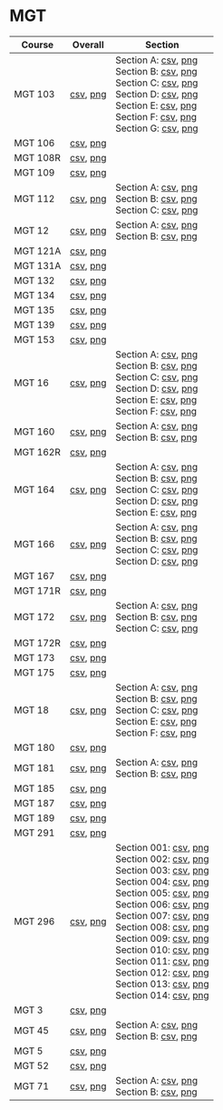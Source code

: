 # MGT

| Course | Overall | Section |
| ------ | ------- | ------- |
| MGT 103 | [csv](https://github.com/UCSD-Historical-Enrollment-Data/2023Fall/blob/main/overall/MGT%20103.csv), [png](https://raw.githubusercontent.com/UCSD-Historical-Enrollment-Data/2023Fall/main/plot_overall/MGT%20103.png) | Section A: [csv](https://github.com/UCSD-Historical-Enrollment-Data/2023Fall/blob/main/section/MGT%20103_A.csv), [png](https://raw.githubusercontent.com/UCSD-Historical-Enrollment-Data/2023Fall/main/plot_section/MGT%20103_A.png)<br>Section B: [csv](https://github.com/UCSD-Historical-Enrollment-Data/2023Fall/blob/main/section/MGT%20103_B.csv), [png](https://raw.githubusercontent.com/UCSD-Historical-Enrollment-Data/2023Fall/main/plot_section/MGT%20103_B.png)<br>Section C: [csv](https://github.com/UCSD-Historical-Enrollment-Data/2023Fall/blob/main/section/MGT%20103_C.csv), [png](https://raw.githubusercontent.com/UCSD-Historical-Enrollment-Data/2023Fall/main/plot_section/MGT%20103_C.png)<br>Section D: [csv](https://github.com/UCSD-Historical-Enrollment-Data/2023Fall/blob/main/section/MGT%20103_D.csv), [png](https://raw.githubusercontent.com/UCSD-Historical-Enrollment-Data/2023Fall/main/plot_section/MGT%20103_D.png)<br>Section E: [csv](https://github.com/UCSD-Historical-Enrollment-Data/2023Fall/blob/main/section/MGT%20103_E.csv), [png](https://raw.githubusercontent.com/UCSD-Historical-Enrollment-Data/2023Fall/main/plot_section/MGT%20103_E.png)<br>Section F: [csv](https://github.com/UCSD-Historical-Enrollment-Data/2023Fall/blob/main/section/MGT%20103_F.csv), [png](https://raw.githubusercontent.com/UCSD-Historical-Enrollment-Data/2023Fall/main/plot_section/MGT%20103_F.png)<br>Section G: [csv](https://github.com/UCSD-Historical-Enrollment-Data/2023Fall/blob/main/section/MGT%20103_G.csv), [png](https://raw.githubusercontent.com/UCSD-Historical-Enrollment-Data/2023Fall/main/plot_section/MGT%20103_G.png) |
| MGT 106 | [csv](https://github.com/UCSD-Historical-Enrollment-Data/2023Fall/blob/main/overall/MGT%20106.csv), [png](https://raw.githubusercontent.com/UCSD-Historical-Enrollment-Data/2023Fall/main/plot_overall/MGT%20106.png) |  |
| MGT 108R | [csv](https://github.com/UCSD-Historical-Enrollment-Data/2023Fall/blob/main/overall/MGT%20108R.csv), [png](https://raw.githubusercontent.com/UCSD-Historical-Enrollment-Data/2023Fall/main/plot_overall/MGT%20108R.png) |  |
| MGT 109 | [csv](https://github.com/UCSD-Historical-Enrollment-Data/2023Fall/blob/main/overall/MGT%20109.csv), [png](https://raw.githubusercontent.com/UCSD-Historical-Enrollment-Data/2023Fall/main/plot_overall/MGT%20109.png) |  |
| MGT 112 | [csv](https://github.com/UCSD-Historical-Enrollment-Data/2023Fall/blob/main/overall/MGT%20112.csv), [png](https://raw.githubusercontent.com/UCSD-Historical-Enrollment-Data/2023Fall/main/plot_overall/MGT%20112.png) | Section A: [csv](https://github.com/UCSD-Historical-Enrollment-Data/2023Fall/blob/main/section/MGT%20112_A.csv), [png](https://raw.githubusercontent.com/UCSD-Historical-Enrollment-Data/2023Fall/main/plot_section/MGT%20112_A.png)<br>Section B: [csv](https://github.com/UCSD-Historical-Enrollment-Data/2023Fall/blob/main/section/MGT%20112_B.csv), [png](https://raw.githubusercontent.com/UCSD-Historical-Enrollment-Data/2023Fall/main/plot_section/MGT%20112_B.png)<br>Section C: [csv](https://github.com/UCSD-Historical-Enrollment-Data/2023Fall/blob/main/section/MGT%20112_C.csv), [png](https://raw.githubusercontent.com/UCSD-Historical-Enrollment-Data/2023Fall/main/plot_section/MGT%20112_C.png) |
| MGT 12 | [csv](https://github.com/UCSD-Historical-Enrollment-Data/2023Fall/blob/main/overall/MGT%2012.csv), [png](https://raw.githubusercontent.com/UCSD-Historical-Enrollment-Data/2023Fall/main/plot_overall/MGT%2012.png) | Section A: [csv](https://github.com/UCSD-Historical-Enrollment-Data/2023Fall/blob/main/section/MGT%2012_A.csv), [png](https://raw.githubusercontent.com/UCSD-Historical-Enrollment-Data/2023Fall/main/plot_section/MGT%2012_A.png)<br>Section B: [csv](https://github.com/UCSD-Historical-Enrollment-Data/2023Fall/blob/main/section/MGT%2012_B.csv), [png](https://raw.githubusercontent.com/UCSD-Historical-Enrollment-Data/2023Fall/main/plot_section/MGT%2012_B.png) |
| MGT 121A | [csv](https://github.com/UCSD-Historical-Enrollment-Data/2023Fall/blob/main/overall/MGT%20121A.csv), [png](https://raw.githubusercontent.com/UCSD-Historical-Enrollment-Data/2023Fall/main/plot_overall/MGT%20121A.png) |  |
| MGT 131A | [csv](https://github.com/UCSD-Historical-Enrollment-Data/2023Fall/blob/main/overall/MGT%20131A.csv), [png](https://raw.githubusercontent.com/UCSD-Historical-Enrollment-Data/2023Fall/main/plot_overall/MGT%20131A.png) |  |
| MGT 132 | [csv](https://github.com/UCSD-Historical-Enrollment-Data/2023Fall/blob/main/overall/MGT%20132.csv), [png](https://raw.githubusercontent.com/UCSD-Historical-Enrollment-Data/2023Fall/main/plot_overall/MGT%20132.png) |  |
| MGT 134 | [csv](https://github.com/UCSD-Historical-Enrollment-Data/2023Fall/blob/main/overall/MGT%20134.csv), [png](https://raw.githubusercontent.com/UCSD-Historical-Enrollment-Data/2023Fall/main/plot_overall/MGT%20134.png) |  |
| MGT 135 | [csv](https://github.com/UCSD-Historical-Enrollment-Data/2023Fall/blob/main/overall/MGT%20135.csv), [png](https://raw.githubusercontent.com/UCSD-Historical-Enrollment-Data/2023Fall/main/plot_overall/MGT%20135.png) |  |
| MGT 139 | [csv](https://github.com/UCSD-Historical-Enrollment-Data/2023Fall/blob/main/overall/MGT%20139.csv), [png](https://raw.githubusercontent.com/UCSD-Historical-Enrollment-Data/2023Fall/main/plot_overall/MGT%20139.png) |  |
| MGT 153 | [csv](https://github.com/UCSD-Historical-Enrollment-Data/2023Fall/blob/main/overall/MGT%20153.csv), [png](https://raw.githubusercontent.com/UCSD-Historical-Enrollment-Data/2023Fall/main/plot_overall/MGT%20153.png) |  |
| MGT 16 | [csv](https://github.com/UCSD-Historical-Enrollment-Data/2023Fall/blob/main/overall/MGT%2016.csv), [png](https://raw.githubusercontent.com/UCSD-Historical-Enrollment-Data/2023Fall/main/plot_overall/MGT%2016.png) | Section A: [csv](https://github.com/UCSD-Historical-Enrollment-Data/2023Fall/blob/main/section/MGT%2016_A.csv), [png](https://raw.githubusercontent.com/UCSD-Historical-Enrollment-Data/2023Fall/main/plot_section/MGT%2016_A.png)<br>Section B: [csv](https://github.com/UCSD-Historical-Enrollment-Data/2023Fall/blob/main/section/MGT%2016_B.csv), [png](https://raw.githubusercontent.com/UCSD-Historical-Enrollment-Data/2023Fall/main/plot_section/MGT%2016_B.png)<br>Section C: [csv](https://github.com/UCSD-Historical-Enrollment-Data/2023Fall/blob/main/section/MGT%2016_C.csv), [png](https://raw.githubusercontent.com/UCSD-Historical-Enrollment-Data/2023Fall/main/plot_section/MGT%2016_C.png)<br>Section D: [csv](https://github.com/UCSD-Historical-Enrollment-Data/2023Fall/blob/main/section/MGT%2016_D.csv), [png](https://raw.githubusercontent.com/UCSD-Historical-Enrollment-Data/2023Fall/main/plot_section/MGT%2016_D.png)<br>Section E: [csv](https://github.com/UCSD-Historical-Enrollment-Data/2023Fall/blob/main/section/MGT%2016_E.csv), [png](https://raw.githubusercontent.com/UCSD-Historical-Enrollment-Data/2023Fall/main/plot_section/MGT%2016_E.png)<br>Section F: [csv](https://github.com/UCSD-Historical-Enrollment-Data/2023Fall/blob/main/section/MGT%2016_F.csv), [png](https://raw.githubusercontent.com/UCSD-Historical-Enrollment-Data/2023Fall/main/plot_section/MGT%2016_F.png) |
| MGT 160 | [csv](https://github.com/UCSD-Historical-Enrollment-Data/2023Fall/blob/main/overall/MGT%20160.csv), [png](https://raw.githubusercontent.com/UCSD-Historical-Enrollment-Data/2023Fall/main/plot_overall/MGT%20160.png) | Section A: [csv](https://github.com/UCSD-Historical-Enrollment-Data/2023Fall/blob/main/section/MGT%20160_A.csv), [png](https://raw.githubusercontent.com/UCSD-Historical-Enrollment-Data/2023Fall/main/plot_section/MGT%20160_A.png)<br>Section B: [csv](https://github.com/UCSD-Historical-Enrollment-Data/2023Fall/blob/main/section/MGT%20160_B.csv), [png](https://raw.githubusercontent.com/UCSD-Historical-Enrollment-Data/2023Fall/main/plot_section/MGT%20160_B.png) |
| MGT 162R | [csv](https://github.com/UCSD-Historical-Enrollment-Data/2023Fall/blob/main/overall/MGT%20162R.csv), [png](https://raw.githubusercontent.com/UCSD-Historical-Enrollment-Data/2023Fall/main/plot_overall/MGT%20162R.png) |  |
| MGT 164 | [csv](https://github.com/UCSD-Historical-Enrollment-Data/2023Fall/blob/main/overall/MGT%20164.csv), [png](https://raw.githubusercontent.com/UCSD-Historical-Enrollment-Data/2023Fall/main/plot_overall/MGT%20164.png) | Section A: [csv](https://github.com/UCSD-Historical-Enrollment-Data/2023Fall/blob/main/section/MGT%20164_A.csv), [png](https://raw.githubusercontent.com/UCSD-Historical-Enrollment-Data/2023Fall/main/plot_section/MGT%20164_A.png)<br>Section B: [csv](https://github.com/UCSD-Historical-Enrollment-Data/2023Fall/blob/main/section/MGT%20164_B.csv), [png](https://raw.githubusercontent.com/UCSD-Historical-Enrollment-Data/2023Fall/main/plot_section/MGT%20164_B.png)<br>Section C: [csv](https://github.com/UCSD-Historical-Enrollment-Data/2023Fall/blob/main/section/MGT%20164_C.csv), [png](https://raw.githubusercontent.com/UCSD-Historical-Enrollment-Data/2023Fall/main/plot_section/MGT%20164_C.png)<br>Section D: [csv](https://github.com/UCSD-Historical-Enrollment-Data/2023Fall/blob/main/section/MGT%20164_D.csv), [png](https://raw.githubusercontent.com/UCSD-Historical-Enrollment-Data/2023Fall/main/plot_section/MGT%20164_D.png)<br>Section E: [csv](https://github.com/UCSD-Historical-Enrollment-Data/2023Fall/blob/main/section/MGT%20164_E.csv), [png](https://raw.githubusercontent.com/UCSD-Historical-Enrollment-Data/2023Fall/main/plot_section/MGT%20164_E.png) |
| MGT 166 | [csv](https://github.com/UCSD-Historical-Enrollment-Data/2023Fall/blob/main/overall/MGT%20166.csv), [png](https://raw.githubusercontent.com/UCSD-Historical-Enrollment-Data/2023Fall/main/plot_overall/MGT%20166.png) | Section A: [csv](https://github.com/UCSD-Historical-Enrollment-Data/2023Fall/blob/main/section/MGT%20166_A.csv), [png](https://raw.githubusercontent.com/UCSD-Historical-Enrollment-Data/2023Fall/main/plot_section/MGT%20166_A.png)<br>Section B: [csv](https://github.com/UCSD-Historical-Enrollment-Data/2023Fall/blob/main/section/MGT%20166_B.csv), [png](https://raw.githubusercontent.com/UCSD-Historical-Enrollment-Data/2023Fall/main/plot_section/MGT%20166_B.png)<br>Section C: [csv](https://github.com/UCSD-Historical-Enrollment-Data/2023Fall/blob/main/section/MGT%20166_C.csv), [png](https://raw.githubusercontent.com/UCSD-Historical-Enrollment-Data/2023Fall/main/plot_section/MGT%20166_C.png)<br>Section D: [csv](https://github.com/UCSD-Historical-Enrollment-Data/2023Fall/blob/main/section/MGT%20166_D.csv), [png](https://raw.githubusercontent.com/UCSD-Historical-Enrollment-Data/2023Fall/main/plot_section/MGT%20166_D.png) |
| MGT 167 | [csv](https://github.com/UCSD-Historical-Enrollment-Data/2023Fall/blob/main/overall/MGT%20167.csv), [png](https://raw.githubusercontent.com/UCSD-Historical-Enrollment-Data/2023Fall/main/plot_overall/MGT%20167.png) |  |
| MGT 171R | [csv](https://github.com/UCSD-Historical-Enrollment-Data/2023Fall/blob/main/overall/MGT%20171R.csv), [png](https://raw.githubusercontent.com/UCSD-Historical-Enrollment-Data/2023Fall/main/plot_overall/MGT%20171R.png) |  |
| MGT 172 | [csv](https://github.com/UCSD-Historical-Enrollment-Data/2023Fall/blob/main/overall/MGT%20172.csv), [png](https://raw.githubusercontent.com/UCSD-Historical-Enrollment-Data/2023Fall/main/plot_overall/MGT%20172.png) | Section A: [csv](https://github.com/UCSD-Historical-Enrollment-Data/2023Fall/blob/main/section/MGT%20172_A.csv), [png](https://raw.githubusercontent.com/UCSD-Historical-Enrollment-Data/2023Fall/main/plot_section/MGT%20172_A.png)<br>Section B: [csv](https://github.com/UCSD-Historical-Enrollment-Data/2023Fall/blob/main/section/MGT%20172_B.csv), [png](https://raw.githubusercontent.com/UCSD-Historical-Enrollment-Data/2023Fall/main/plot_section/MGT%20172_B.png)<br>Section C: [csv](https://github.com/UCSD-Historical-Enrollment-Data/2023Fall/blob/main/section/MGT%20172_C.csv), [png](https://raw.githubusercontent.com/UCSD-Historical-Enrollment-Data/2023Fall/main/plot_section/MGT%20172_C.png) |
| MGT 172R | [csv](https://github.com/UCSD-Historical-Enrollment-Data/2023Fall/blob/main/overall/MGT%20172R.csv), [png](https://raw.githubusercontent.com/UCSD-Historical-Enrollment-Data/2023Fall/main/plot_overall/MGT%20172R.png) |  |
| MGT 173 | [csv](https://github.com/UCSD-Historical-Enrollment-Data/2023Fall/blob/main/overall/MGT%20173.csv), [png](https://raw.githubusercontent.com/UCSD-Historical-Enrollment-Data/2023Fall/main/plot_overall/MGT%20173.png) |  |
| MGT 175 | [csv](https://github.com/UCSD-Historical-Enrollment-Data/2023Fall/blob/main/overall/MGT%20175.csv), [png](https://raw.githubusercontent.com/UCSD-Historical-Enrollment-Data/2023Fall/main/plot_overall/MGT%20175.png) |  |
| MGT 18 | [csv](https://github.com/UCSD-Historical-Enrollment-Data/2023Fall/blob/main/overall/MGT%2018.csv), [png](https://raw.githubusercontent.com/UCSD-Historical-Enrollment-Data/2023Fall/main/plot_overall/MGT%2018.png) | Section A: [csv](https://github.com/UCSD-Historical-Enrollment-Data/2023Fall/blob/main/section/MGT%2018_A.csv), [png](https://raw.githubusercontent.com/UCSD-Historical-Enrollment-Data/2023Fall/main/plot_section/MGT%2018_A.png)<br>Section B: [csv](https://github.com/UCSD-Historical-Enrollment-Data/2023Fall/blob/main/section/MGT%2018_B.csv), [png](https://raw.githubusercontent.com/UCSD-Historical-Enrollment-Data/2023Fall/main/plot_section/MGT%2018_B.png)<br>Section C: [csv](https://github.com/UCSD-Historical-Enrollment-Data/2023Fall/blob/main/section/MGT%2018_C.csv), [png](https://raw.githubusercontent.com/UCSD-Historical-Enrollment-Data/2023Fall/main/plot_section/MGT%2018_C.png)<br>Section E: [csv](https://github.com/UCSD-Historical-Enrollment-Data/2023Fall/blob/main/section/MGT%2018_E.csv), [png](https://raw.githubusercontent.com/UCSD-Historical-Enrollment-Data/2023Fall/main/plot_section/MGT%2018_E.png)<br>Section F: [csv](https://github.com/UCSD-Historical-Enrollment-Data/2023Fall/blob/main/section/MGT%2018_F.csv), [png](https://raw.githubusercontent.com/UCSD-Historical-Enrollment-Data/2023Fall/main/plot_section/MGT%2018_F.png) |
| MGT 180 | [csv](https://github.com/UCSD-Historical-Enrollment-Data/2023Fall/blob/main/overall/MGT%20180.csv), [png](https://raw.githubusercontent.com/UCSD-Historical-Enrollment-Data/2023Fall/main/plot_overall/MGT%20180.png) |  |
| MGT 181 | [csv](https://github.com/UCSD-Historical-Enrollment-Data/2023Fall/blob/main/overall/MGT%20181.csv), [png](https://raw.githubusercontent.com/UCSD-Historical-Enrollment-Data/2023Fall/main/plot_overall/MGT%20181.png) | Section A: [csv](https://github.com/UCSD-Historical-Enrollment-Data/2023Fall/blob/main/section/MGT%20181_A.csv), [png](https://raw.githubusercontent.com/UCSD-Historical-Enrollment-Data/2023Fall/main/plot_section/MGT%20181_A.png)<br>Section B: [csv](https://github.com/UCSD-Historical-Enrollment-Data/2023Fall/blob/main/section/MGT%20181_B.csv), [png](https://raw.githubusercontent.com/UCSD-Historical-Enrollment-Data/2023Fall/main/plot_section/MGT%20181_B.png) |
| MGT 185 | [csv](https://github.com/UCSD-Historical-Enrollment-Data/2023Fall/blob/main/overall/MGT%20185.csv), [png](https://raw.githubusercontent.com/UCSD-Historical-Enrollment-Data/2023Fall/main/plot_overall/MGT%20185.png) |  |
| MGT 187 | [csv](https://github.com/UCSD-Historical-Enrollment-Data/2023Fall/blob/main/overall/MGT%20187.csv), [png](https://raw.githubusercontent.com/UCSD-Historical-Enrollment-Data/2023Fall/main/plot_overall/MGT%20187.png) |  |
| MGT 189 | [csv](https://github.com/UCSD-Historical-Enrollment-Data/2023Fall/blob/main/overall/MGT%20189.csv), [png](https://raw.githubusercontent.com/UCSD-Historical-Enrollment-Data/2023Fall/main/plot_overall/MGT%20189.png) |  |
| MGT 291 | [csv](https://github.com/UCSD-Historical-Enrollment-Data/2023Fall/blob/main/overall/MGT%20291.csv), [png](https://raw.githubusercontent.com/UCSD-Historical-Enrollment-Data/2023Fall/main/plot_overall/MGT%20291.png) |  |
| MGT 296 | [csv](https://github.com/UCSD-Historical-Enrollment-Data/2023Fall/blob/main/overall/MGT%20296.csv), [png](https://raw.githubusercontent.com/UCSD-Historical-Enrollment-Data/2023Fall/main/plot_overall/MGT%20296.png) | Section 001: [csv](https://github.com/UCSD-Historical-Enrollment-Data/2023Fall/blob/main/section/MGT%20296_001.csv), [png](https://raw.githubusercontent.com/UCSD-Historical-Enrollment-Data/2023Fall/main/plot_section/MGT%20296_001.png)<br>Section 002: [csv](https://github.com/UCSD-Historical-Enrollment-Data/2023Fall/blob/main/section/MGT%20296_002.csv), [png](https://raw.githubusercontent.com/UCSD-Historical-Enrollment-Data/2023Fall/main/plot_section/MGT%20296_002.png)<br>Section 003: [csv](https://github.com/UCSD-Historical-Enrollment-Data/2023Fall/blob/main/section/MGT%20296_003.csv), [png](https://raw.githubusercontent.com/UCSD-Historical-Enrollment-Data/2023Fall/main/plot_section/MGT%20296_003.png)<br>Section 004: [csv](https://github.com/UCSD-Historical-Enrollment-Data/2023Fall/blob/main/section/MGT%20296_004.csv), [png](https://raw.githubusercontent.com/UCSD-Historical-Enrollment-Data/2023Fall/main/plot_section/MGT%20296_004.png)<br>Section 005: [csv](https://github.com/UCSD-Historical-Enrollment-Data/2023Fall/blob/main/section/MGT%20296_005.csv), [png](https://raw.githubusercontent.com/UCSD-Historical-Enrollment-Data/2023Fall/main/plot_section/MGT%20296_005.png)<br>Section 006: [csv](https://github.com/UCSD-Historical-Enrollment-Data/2023Fall/blob/main/section/MGT%20296_006.csv), [png](https://raw.githubusercontent.com/UCSD-Historical-Enrollment-Data/2023Fall/main/plot_section/MGT%20296_006.png)<br>Section 007: [csv](https://github.com/UCSD-Historical-Enrollment-Data/2023Fall/blob/main/section/MGT%20296_007.csv), [png](https://raw.githubusercontent.com/UCSD-Historical-Enrollment-Data/2023Fall/main/plot_section/MGT%20296_007.png)<br>Section 008: [csv](https://github.com/UCSD-Historical-Enrollment-Data/2023Fall/blob/main/section/MGT%20296_008.csv), [png](https://raw.githubusercontent.com/UCSD-Historical-Enrollment-Data/2023Fall/main/plot_section/MGT%20296_008.png)<br>Section 009: [csv](https://github.com/UCSD-Historical-Enrollment-Data/2023Fall/blob/main/section/MGT%20296_009.csv), [png](https://raw.githubusercontent.com/UCSD-Historical-Enrollment-Data/2023Fall/main/plot_section/MGT%20296_009.png)<br>Section 010: [csv](https://github.com/UCSD-Historical-Enrollment-Data/2023Fall/blob/main/section/MGT%20296_010.csv), [png](https://raw.githubusercontent.com/UCSD-Historical-Enrollment-Data/2023Fall/main/plot_section/MGT%20296_010.png)<br>Section 011: [csv](https://github.com/UCSD-Historical-Enrollment-Data/2023Fall/blob/main/section/MGT%20296_011.csv), [png](https://raw.githubusercontent.com/UCSD-Historical-Enrollment-Data/2023Fall/main/plot_section/MGT%20296_011.png)<br>Section 012: [csv](https://github.com/UCSD-Historical-Enrollment-Data/2023Fall/blob/main/section/MGT%20296_012.csv), [png](https://raw.githubusercontent.com/UCSD-Historical-Enrollment-Data/2023Fall/main/plot_section/MGT%20296_012.png)<br>Section 013: [csv](https://github.com/UCSD-Historical-Enrollment-Data/2023Fall/blob/main/section/MGT%20296_013.csv), [png](https://raw.githubusercontent.com/UCSD-Historical-Enrollment-Data/2023Fall/main/plot_section/MGT%20296_013.png)<br>Section 014: [csv](https://github.com/UCSD-Historical-Enrollment-Data/2023Fall/blob/main/section/MGT%20296_014.csv), [png](https://raw.githubusercontent.com/UCSD-Historical-Enrollment-Data/2023Fall/main/plot_section/MGT%20296_014.png) |
| MGT 3 | [csv](https://github.com/UCSD-Historical-Enrollment-Data/2023Fall/blob/main/overall/MGT%203.csv), [png](https://raw.githubusercontent.com/UCSD-Historical-Enrollment-Data/2023Fall/main/plot_overall/MGT%203.png) |  |
| MGT 45 | [csv](https://github.com/UCSD-Historical-Enrollment-Data/2023Fall/blob/main/overall/MGT%2045.csv), [png](https://raw.githubusercontent.com/UCSD-Historical-Enrollment-Data/2023Fall/main/plot_overall/MGT%2045.png) | Section A: [csv](https://github.com/UCSD-Historical-Enrollment-Data/2023Fall/blob/main/section/MGT%2045_A.csv), [png](https://raw.githubusercontent.com/UCSD-Historical-Enrollment-Data/2023Fall/main/plot_section/MGT%2045_A.png)<br>Section B: [csv](https://github.com/UCSD-Historical-Enrollment-Data/2023Fall/blob/main/section/MGT%2045_B.csv), [png](https://raw.githubusercontent.com/UCSD-Historical-Enrollment-Data/2023Fall/main/plot_section/MGT%2045_B.png) |
| MGT 5 | [csv](https://github.com/UCSD-Historical-Enrollment-Data/2023Fall/blob/main/overall/MGT%205.csv), [png](https://raw.githubusercontent.com/UCSD-Historical-Enrollment-Data/2023Fall/main/plot_overall/MGT%205.png) |  |
| MGT 52 | [csv](https://github.com/UCSD-Historical-Enrollment-Data/2023Fall/blob/main/overall/MGT%2052.csv), [png](https://raw.githubusercontent.com/UCSD-Historical-Enrollment-Data/2023Fall/main/plot_overall/MGT%2052.png) |  |
| MGT 71 | [csv](https://github.com/UCSD-Historical-Enrollment-Data/2023Fall/blob/main/overall/MGT%2071.csv), [png](https://raw.githubusercontent.com/UCSD-Historical-Enrollment-Data/2023Fall/main/plot_overall/MGT%2071.png) | Section A: [csv](https://github.com/UCSD-Historical-Enrollment-Data/2023Fall/blob/main/section/MGT%2071_A.csv), [png](https://raw.githubusercontent.com/UCSD-Historical-Enrollment-Data/2023Fall/main/plot_section/MGT%2071_A.png)<br>Section B: [csv](https://github.com/UCSD-Historical-Enrollment-Data/2023Fall/blob/main/section/MGT%2071_B.csv), [png](https://raw.githubusercontent.com/UCSD-Historical-Enrollment-Data/2023Fall/main/plot_section/MGT%2071_B.png) |
